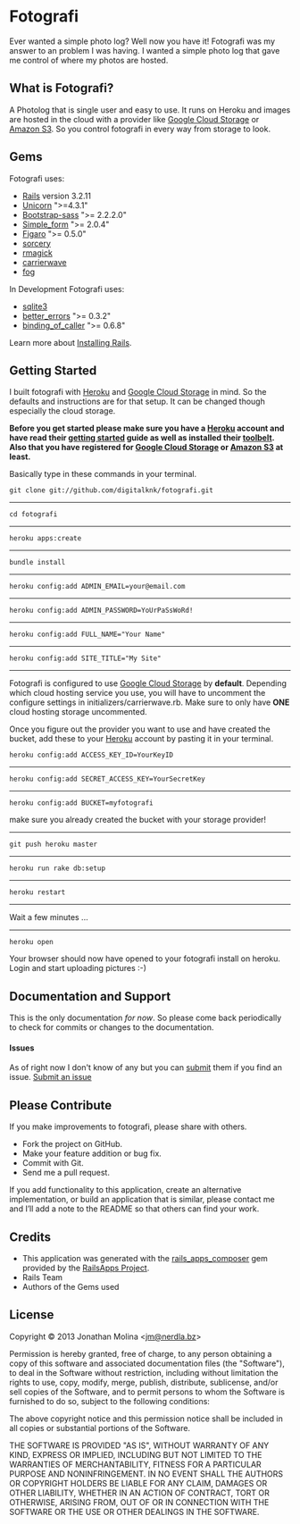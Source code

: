 Fotografi
=========
Ever wanted a simple photo log? Well now you have it! Fotografi was my answer to an problem I was having. I wanted a simple photo log that gave me control of where my photos are hosted.

What is Fotografi?
------------------
A Photolog that is single user and easy to use. It runs on Heroku and images are hosted in the cloud with a provider like [Google Cloud Storage] or [Amazon S3]. So you control fotografi in every way from storage to look.

Gems
----

Fotografi uses:

-   [Rails] version 3.2.11
-   [Unicorn] ">=4.3.1"
-   [Bootstrap-sass] ">= 2.2.2.0"
-   [Simple\_form] ">= 2.0.4"
-   [Figaro] ">= 0.5.0"
-   [sorcery]
-   [rmagick]
-   [carrierwave]
-   [fog]

In Development Fotografi uses:

-   [sqlite3]
-   [better_errors] ">= 0.3.2"
-   [binding\_of\_caller] ">= 0.6.8"

Learn more about [Installing Rails].

Getting Started
---------------

I built fotografi with [Heroku] and [Google Cloud Storage] in mind. So the defaults and instructions are for that setup. It can be changed though especially the cloud storage.

**Before you get started please make sure you have a [Heroku] account and have read their [getting started] guide as well as installed their [toolbelt]. Also that you have registered for [Google Cloud Storage] or [Amazon S3] at least.**

Basically type in these commands in your terminal.

    git clone git://github.com/digitalknk/fotografi.git
---
    cd fotografi
--- 
    heroku apps:create
---
    bundle install
---
    heroku config:add ADMIN_EMAIL=your@email.com
---
    heroku config:add ADMIN_PASSWORD=YoUrPaSsWoRd!
---
    heroku config:add FULL_NAME="Your Name"
---
    heroku config:add SITE_TITLE="My Site"
---
Fotografi is configured to use [Google Cloud Storage] by **default**. Depending which cloud hosting service you use, you will have to uncomment the configure settings in initializers/carrierwave.rb. Make sure to only have **ONE** cloud hosting storage uncommented.

Once you figure out the provider you want to use and have created the bucket, add these to your [Heroku] account by pasting it in your terminal.

    heroku config:add ACCESS_KEY_ID=YourKeyID
---    
    heroku config:add SECRET_ACCESS_KEY=YourSecretKey
---    
    heroku config:add BUCKET=myfotografi
make sure you already created the bucket with your storage provider!

---
    git push heroku master
---
    heroku run rake db:setup
---
    heroku restart
---
Wait a few minutes ...

---
    heroku open
    
Your browser should now have opened to your fotografi install on heroku. Login and start uploading pictures :-)


Documentation and Support
-------------------------

This is the only documentation *for now*. So please come back periodically to check for commits or changes to the documentation.

#### Issues

As of right now I don't know of any but you can [submit][issues] them if you find an issue.
[Submit an issue][issues]


Please Contribute
-----------------

If you make improvements to fotografi, please share with others.

-   Fork the project on GitHub.
-   Make your feature addition or bug fix.
-   Commit with Git.
-   Send me a pull request.

If you add functionality to this application, create an alternative
implementation, or build an application that is similar, please contact
me and I’ll add a note to the README so that others can find your work.

Credits
-------

-   This application was generated with the [rails\_apps\_composer] gem
provided by the [RailsApps Project].
-   Rails Team
-   Authors of the Gems used

License
-------

Copyright © 2013 Jonathan Molina <jm@nerdla.bz\>

Permission is hereby granted, free of charge, to any person obtaining a copy of this software and associated documentation files (the "Software"), to deal in the Software without restriction, including without limitation the rights to use, copy, modify, merge, publish, distribute, sublicense, and/or sell copies of the Software, and to permit persons to whom the Software is furnished to do so, subject to the following conditions:

The above copyright notice and this permission notice shall be included in all copies or substantial portions of the Software.

THE SOFTWARE IS PROVIDED "AS IS", WITHOUT WARRANTY OF ANY KIND, EXPRESS OR IMPLIED, INCLUDING BUT NOT LIMITED TO THE WARRANTIES OF MERCHANTABILITY, FITNESS FOR A PARTICULAR PURPOSE AND NONINFRINGEMENT. IN NO EVENT SHALL THE AUTHORS OR COPYRIGHT HOLDERS BE LIABLE FOR ANY CLAIM, DAMAGES OR OTHER LIABILITY, WHETHER IN AN ACTION OF CONTRACT, TORT OR OTHERWISE, ARISING FROM, OUT OF OR IN CONNECTION WITH THE SOFTWARE OR THE USE OR OTHER DEALINGS IN THE SOFTWARE.

  [Google Cloud Storage]: https://cloud.google.com/products/cloud-storage
  
  [Amazon S3]: http://aws.amazon.com/s3/
    
  [Installing Rails]: http://railsapps.github.com/installing-rails.html

  [rails\_apps\_composer]: https://github.com/RailsApps/rails_apps_composer
    
  [RailsApps Project]: http://railsapps.github.com/
  
  [Rails]: https://github.com/rails/rails
  
  [Unicorn]: http://unicorn.bogomips.org/
  
  [Bootstrap-sass]: https://github.com/thomas-mcdonald/bootstrap-sass
  
  [Simple\_form]: https://github.com/plataformatec/simple_form
  
  [Figaro]: https://github.com/laserlemon/figaro
  
  [sorcery]: https://github.com/NoamB/sorcery
  
  [rmagick]: https://github.com/rmagick/rmagick
  
  [carrierwave]: https://github.com/jnicklas/carrierwave
  
  [fog]: https://github.com/fog/fog
  
  [sqlite3]: https://github.com/luislavena/sqlite3-ruby
  
  [better_errors]: https://github.com/charliesome/better_errors
  
  [binding\_of\_caller]:https://github.com/banister/binding_of_caller
  
  [Heroku]: https://www.heroku.com
  
  [getting started]: https://devcenter.heroku.com/articles/quickstart
  
  [toolbelt]: https://toolbelt.heroku.com/
  
  [issues]:https://github.com/digitalknk/Fotografi/issues
  
  